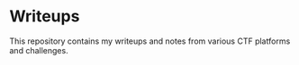 # Writeups
This repository contains my writeups and notes from various CTF platforms and challenges.

